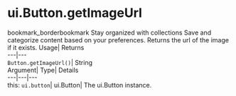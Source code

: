  
#  ui.Button.getImageUrl 
bookmark_borderbookmark Stay organized with collections  Save and categorize content based on your preferences.
Returns the url of the image if it exists. 
Usage| Returns  
---|---  
`Button.getImageUrl()`| String  
Argument| Type| Details  
---|---|---  
this: `ui.button`| ui.Button| The ui.Button instance.  
